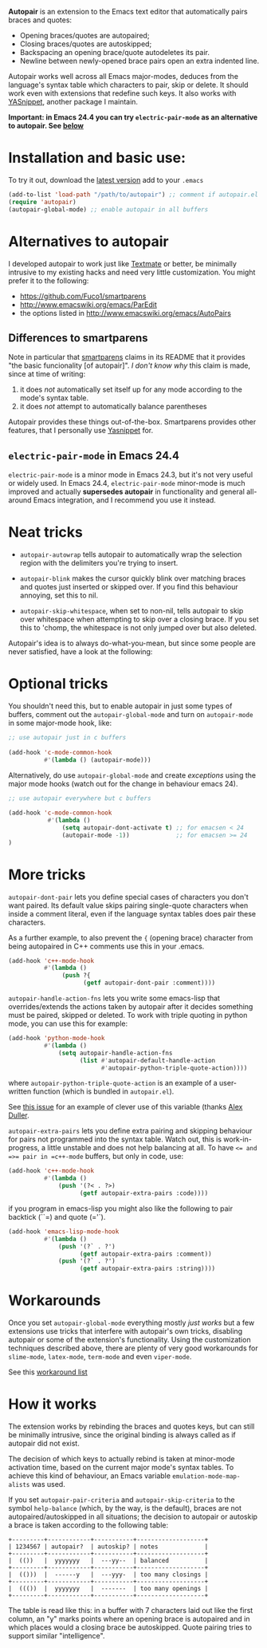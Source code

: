 **Autopair** is an extension to the Emacs text editor that
 automatically pairs braces and quotes:

  - Opening braces/quotes are autopaired;
  - Closing braces/quotes are autoskipped;
  - Backspacing an opening brace/quote autodeletes its pair.
  - Newline between newly-opened brace pairs open an extra indented line.

Autopair works well across all Emacs major-modes, deduces from the
language's syntax table which characters to pair, skip or delete. It
should work even with extensions that redefine such keys. It also
works with [YASnippet][yasnippet], another package I maintain.

**Important: in Emacs 24.4 you can try `electric-pair-mode` as an alternative to autopair. See [below][2]**

# Installation and basic use:

To try it out, download the
[latest version](https://raw.github.com/capitaomorte/autopair/master/autopair.el)
add to your `.emacs`

```el
(add-to-list 'load-path "/path/to/autopair") ;; comment if autopair.el is in standard load path 
(require 'autopair)
(autopair-global-mode) ;; enable autopair in all buffers
```

# Alternatives to autopair

I developed autopair to work just like
[Textmate](http://macromates.com/) or better, be minimally intrusive
to my existing hacks and need very little customization. You might
prefer it to the following:

- https://github.com/Fuco1/smartparens
- http://www.emacswiki.org/emacs/ParEdit
- the options listed in http://www.emacswiki.org/emacs/AutoPairs

## Differences to smartparens

Note in particular that [smartparens][smartparens] claims in its
README that it provides "the basic funcionality [of autopair]". *I
don't know why* this claim is made, since at time of writing:

1. it does *not* automatically set itself up for any mode according 
   to the mode's syntax table.
2. it does *not* attempt to automatically balance parentheses

Autopair provides these things out-of-the-box. Smartparens provides
other features, that I personally use [Yasnippet][yasnippet] for.

## `electric-pair-mode` in Emacs 24.4

`electric-pair-mode` is a minor mode in Emacs 24.3, but it's not very
useful or widely used. In Emacs 24.4, `electric-pair-mode`
minor-mode is much improved and actually **supersedes autopair** in 
functionality and general all-around Emacs integration, and I recommend 
you use it instead.



# Neat tricks

- `autopair-autowrap` tells autopair to automatically wrap the
  selection region with the delimiters you're trying to insert.

- `autopair-blink` makes the cursor quickly blink over matching
  braces and quotes just inserted or skipped over. If you find this
  behaviour annoying, set this to nil.

- `autopair-skip-whitespace`, when set to non-nil, tells autopair to
  skip over whitespace when attempting to skip over a closing
  brace. If you set this to 'chomp, the whitespace is not only
  jumped over but also deleted.

Autopair's idea is to always do-what-you-mean, but since some people
are never satisfied, have a look at the following:

# Optional tricks

You shouldn't need this, but to enable autopair in just some types of
buffers, comment out the `autopair-global-mode` and turn on
`autopair-mode` in some major-mode hook, like:

```el
;; use autopair just in c buffers
 
(add-hook 'c-mode-common-hook 
          #'(lambda () (autopair-mode)))
```

Alternatively, do use `autopair-global-mode` and create _exceptions_
using the major mode hooks (watch out for the change in behaviour
emacs 24).

```el
;; use autopair everywhere but c buffers
 
(add-hook 'c-mode-common-hook
           #'(lambda () 
               (setq autopair-dont-activate t) ;; for emacsen < 24
               (autopair-mode -1))             ;; for emacsen >= 24
)
```

# More tricks

`autopair-dont-pair` lets you define special cases of characters you
don't want paired.  Its default value skips pairing single-quote
characters when inside a comment literal, even if the language syntax
tables does pair these characters.

As a further example, to also prevent the `{` (opening brace)
character from being autopaired in C++ comments use this in your
.emacs.

```el
(add-hook 'c++-mode-hook
          #'(lambda ()
               (push ?{
                     (getf autopair-dont-pair :comment))))

```

`autopair-handle-action-fns` lets you write some emacs-lisp that
overrides/extends the actions taken by autopair after it decides
something must be paired, skipped or deleted. To work with triple
quoting in python mode, you can use this for example:

```el
(add-hook 'python-mode-hook
          #'(lambda ()
              (setq autopair-handle-action-fns
                    (list #'autopair-default-handle-action
                          #'autopair-python-triple-quote-action))))
```

where `autopair-python-triple-quote-action` is an example of a
user-written function (which is bundled in `autopair.el`).

See
[this issue](http://code.google.com/p/autopair/issues/detail?id=13)
for an example of clever use of this variable (thanks
[Alex Duller](https://github.com/ramblex).

`autopair-extra-pairs` lets you define extra pairing and skipping
behaviour for pairs not programmed into the syntax table. Watch out,
this is work-in-progress, a little unstable and does not help
balancing at all. To have `<= and =>= pair in =c++-mode` buffers, but
only in code, use:

```el
(add-hook 'c++-mode-hook
          #'(lambda ()
              (push '(?< . ?>)
                    (getf autopair-extra-pairs :code))))
```

if you program in emacs-lisp you might also like the following to
pair backtick (``=) and quote (='`).
  
```el
(add-hook 'emacs-lisp-mode-hook
          #'(lambda ()
              (push '(?` . ?')
                    (getf autopair-extra-pairs :comment))
              (push '(?` . ?')
                    (getf autopair-extra-pairs :string))))
```

# Workarounds

Once you set `autopair-global-mode` everything mostly _just works_ but
a few extensions use tricks that interfere with autopair's own tricks,
disabling autopair or some of the extension's functionality. Using the
customization techniques described above, there are plenty of very
good workarounds for `slime-mode`, `latex-mode`, `term-mode` and even
`viper-mode`.

See this [workaround list][1]

# How it works

The extension works by rebinding the braces and quotes keys, but can
still be minimally intrusive, since the original binding is always
called as if autopair did not exist.
 
The decision of which keys to actually rebind is taken at minor-mode
activation time, based on the current major mode's syntax tables. To
achieve this kind of behaviour, an Emacs variable
`emulation-mode-map-alists` was used.
 
If you set `autopair-pair-criteria` and `autopair-skip-criteria` to
the symbol `help-balance` (which, by the way, is the default), braces
are not autopaired/autoskipped in all situations; the decision to
autopair or autoskip a brace is taken according to the following
table:

```
+---------+------------+-----------+-------------------+
| 1234567 | autopair?  | autoskip? | notes             |
+---------+------------+-----------+-------------------+
|  (())   |  yyyyyyy   |  ---yy--  | balanced          |
+---------+------------+-----------+-------------------+
|  (()))  |  ------y   |  ---yyy-  | too many closings |
+---------+------------+-----------+-------------------+
|  ((())  |  yyyyyyy   |  -------  | too many openings |
+---------+------------+-----------+-------------------+
```

The table is read like this: in a buffer with 7 characters laid out
like the first column, an "y" marks points where an opening brace is
autopaired and in which places would a closing brace be
autoskipped. Quote pairing tries to support similar "intelligence".

[1]: https://code.google.com/p/autopair/issues/list?can=1&q=status%3AWorkaround&colspec=ID+Type+Status+Priority+Milestone+Owner+Summary&cells=tiles
[2]: https://github.com/capitaomorte/autopair#electric-pair-mode-in-emacs-244
[smartparens]: https://github.com/Fuco1/smartparens
[yasnippet]: https://github.com/capitaomorte/yasnippet
